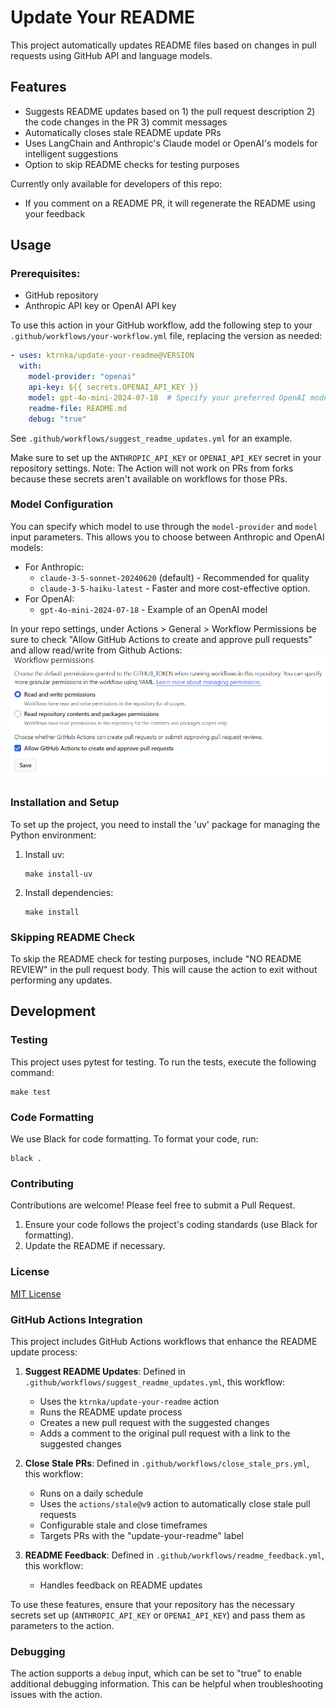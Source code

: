 # Update Your README

This project automatically updates README files based on changes in pull requests using GitHub API and language models.

## Features

- Suggests README updates based on 1) the pull request description 2) the code changes in the PR 3) commit messages
- Automatically closes stale README update PRs
- Uses LangChain and Anthropic's Claude model or OpenAI's models for intelligent suggestions
- Option to skip README checks for testing purposes

Currently only available for developers of this repo:
- If you comment on a README PR, it will regenerate the README using your feedback

## Usage

### Prerequisites:

- GitHub repository
- Anthropic API key or OpenAI API key

To use this action in your GitHub workflow, add the following step to your `.github/workflows/your-workflow.yml` file, replacing the version as needed:

```yaml
- uses: ktrnka/update-your-readme@VERSION
  with:
    model-provider: "openai"
    api-key: ${{ secrets.OPENAI_API_KEY }}
    model: gpt-4o-mini-2024-07-18  # Specify your preferred OpenAI model
    readme-file: README.md
    debug: "true"
```

See `.github/workflows/suggest_readme_updates.yml` for an example.

Make sure to set up the `ANTHROPIC_API_KEY` or `OPENAI_API_KEY` secret in your repository settings. Note: The Action will not work on PRs from forks because these secrets aren't available on workflows for those PRs.

### Model Configuration

You can specify which model to use through the `model-provider` and `model` input parameters. This allows you to choose between Anthropic and OpenAI models:
- For Anthropic:
  - `claude-3-5-sonnet-20240620` (default) - Recommended for quality
  - `claude-3-5-haiku-latest` - Faster and more cost-effective option.
- For OpenAI:
  - `gpt-4o-mini-2024-07-18` - Example of an OpenAI model

In your repo settings, under Actions > General > Workflow Permissions be sure to check "Allow GitHub Actions to create and approve pull requests" and allow read/write from Github Actions:
![Workflow Permissions](workflow_permissions.png)

### Installation and Setup

To set up the project, you need to install the 'uv' package for managing the Python environment:

1. Install uv:
   ```
   make install-uv
   ```

2. Install dependencies:
   ```
   make install
   ```

### Skipping README Check

To skip the README check for testing purposes, include "NO README REVIEW" in the pull request body. This will cause the action to exit without performing any updates.

## Development

### Testing

This project uses pytest for testing. To run the tests, execute the following command:

```
make test
```

### Code Formatting

We use Black for code formatting. To format your code, run:

```
black .
```

### Contributing

Contributions are welcome! Please feel free to submit a Pull Request.

1. Ensure your code follows the project's coding standards (use Black for formatting).
2. Update the README if necessary.

### License

[MIT License](https://opensource.org/licenses/MIT)

### GitHub Actions Integration

This project includes GitHub Actions workflows that enhance the README update process:

1. **Suggest README Updates**: Defined in `.github/workflows/suggest_readme_updates.yml`, this workflow:
   - Uses the `ktrnka/update-your-readme` action
   - Runs the README update process
   - Creates a new pull request with the suggested changes
   - Adds a comment to the original pull request with a link to the suggested changes

2. **Close Stale PRs**: Defined in `.github/workflows/close_stale_prs.yml`, this workflow:
   - Runs on a daily schedule
   - Uses the `actions/stale@v9` action to automatically close stale pull requests
   - Configurable stale and close timeframes
   - Targets PRs with the "update-your-readme" label

3. **README Feedback**: Defined in `.github/workflows/readme_feedback.yml`, this workflow:
   - Handles feedback on README updates

To use these features, ensure that your repository has the necessary secrets set up (`ANTHROPIC_API_KEY` or `OPENAI_API_KEY`) and pass them as parameters to the action.

### Debugging

The action supports a `debug` input, which can be set to "true" to enable additional debugging information. This can be helpful when troubleshooting issues with the action.
